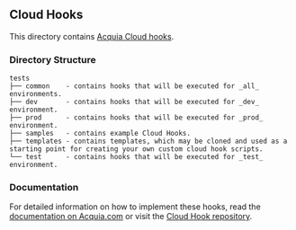 ## Cloud Hooks

This directory contains [Acquia Cloud hooks](https://docs.acquia.com/cloud/manage/cloud-hooks).

### Directory Structure

    tests
    ├── common    - contains hooks that will be executed for _all_ environments.
    ├── dev       - contains hooks that will be executed for _dev_ environment.
    ├── prod      - contains hooks that will be executed for _prod_ environment.
    ├── samples   - contains example Cloud Hooks.
    ├── templates - contains templates, which may be cloned and used as a starting point for creating your own custom cloud hook scripts.
    └── test      - contains hooks that will be executed for _test_ environment.

### Documentation

For detailed information on how to implement these hooks, read the [documentation on Acquia.com]((https://docs.acquia.com/cloud/manage/cloud-hooks)) 
or visit the [Cloud Hook repository](https://github.com/acquia/cloud-hooks).
